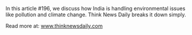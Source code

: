 In this article #196, we discuss how India is handling environmental issues like pollution and climate change. Think News Daily breaks it down simply.

Read more at: www.thinknewsdaily.com